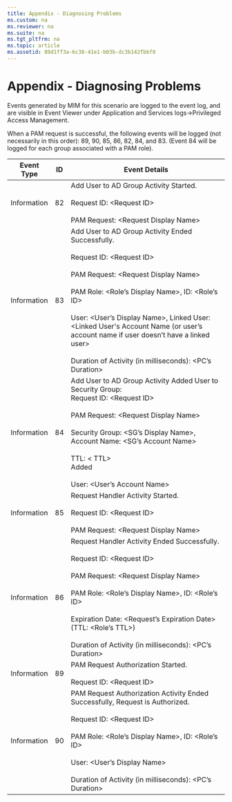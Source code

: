 ```yaml
---
title: Appendix - Diagnosing Problems
ms.custom: na
ms.reviewer: na
ms.suite: na
ms.tgt_pltfrm: na
ms.topic: article
ms.assetid: 89d1ff3a-6c38-41e1-b03b-dc3b142fbbf0
---
```

# Appendix - Diagnosing Problems
Events generated by MIM for this scenario are logged to the event log, and are visible in Event Viewer under Application and Services logs-&gt;Privileged Access Management.

When a PAM request is successful, the following events will be logged (not necessarily in this order): 89, 90, 85, 86, 82, 84, and 83.  (Event 84 will be logged for each group associated with a PAM role).

|Event Type|ID|Event Details|
|--------------|------|-----------------|
|Information|82|Add User to AD Group Activity Started.<br /><br />Request ID: &lt;Request ID&gt;<br /><br />PAM Request: &lt;Request Display Name&gt;|
|Information|83|Add User to AD Group Activity Ended Successfully.<br /><br />Request ID: &lt;Request ID&gt;<br /><br />PAM Request: &lt;Request Display Name&gt;<br /><br />PAM Role: &lt;Role’s Display Name&gt;, ID: &lt;Role’s ID&gt;<br /><br />User: &lt;User’s Display Name&gt;,  Linked User: &lt;Linked User's Account Name (or user’s account name if user doesn’t have a linked user&gt;<br /><br />Duration of Activity (in milliseconds): &lt;PC’s Duration&gt;|
|Information|84|Add User to AD Group Activity Added User to Security Group:<br />Request ID: &lt;Request ID&gt;<br /><br />PAM Request: &lt;Request Display Name&gt;<br /><br />Security Group: &lt;SG’s Display Name&gt;, Account Name: &lt;SG’s Account Name&gt;<br /><br />TTL: &lt; TTL&gt;<br />Added<br /><br />User:  &lt;User’s Account Name&gt;|
|Information|85|Request Handler Activity Started.<br /><br />Request ID: &lt;Request ID&gt;<br /><br />PAM Request: &lt;Request Display Name&gt;|
|Information|86|Request Handler Activity Ended Successfully.<br /><br />Request ID: &lt;Request ID&gt;<br /><br />PAM Request: &lt;Request Display Name&gt;<br /><br />PAM Role: &lt;Role’s Display Name&gt;, ID: &lt;Role’s ID&gt;<br /><br />Expiration Date: &lt;Request’s Expiration Date&gt; (TTL: &lt;Role’s TTL&gt;)<br /><br />Duration of Activity (in milliseconds): &lt;PC’s Duration&gt;|
|Information|89|PAM Request Authorization Started.<br /><br />Request ID: &lt;Request ID&gt;|
|Information|90|PAM Request Authorization Activity Ended Successfully, Request is Authorized.<br /><br />Request ID: &lt;Request ID&gt;<br /><br />PAM Role: &lt;Role’s Display Name&gt;, ID: &lt;Role’s ID&gt;<br /><br />User: &lt;User’s Display Name&gt;<br /><br />Duration of Activity (in milliseconds): &lt;PC’s Duration&gt;|

